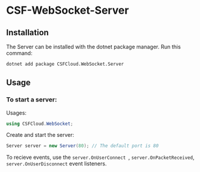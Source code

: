 # CSF-WebSocket-Server

## Installation

The Server can be installed with the dotnet package manager. Run this command:

```BASH
dotnet add package CSFCloud.WebSocket.Server
```

## Usage

### To start a server:

Usages:
```C#
using CSFCloud.WebSocket;
```

Create and start the server:
```C#
Server server = new Server(80); // The default port is 80
```

To recieve events, use the ```server.OnUserConnect ```, ```server.OnPacketReceived```, ```server.OnUserDisconnect``` event listeners.
